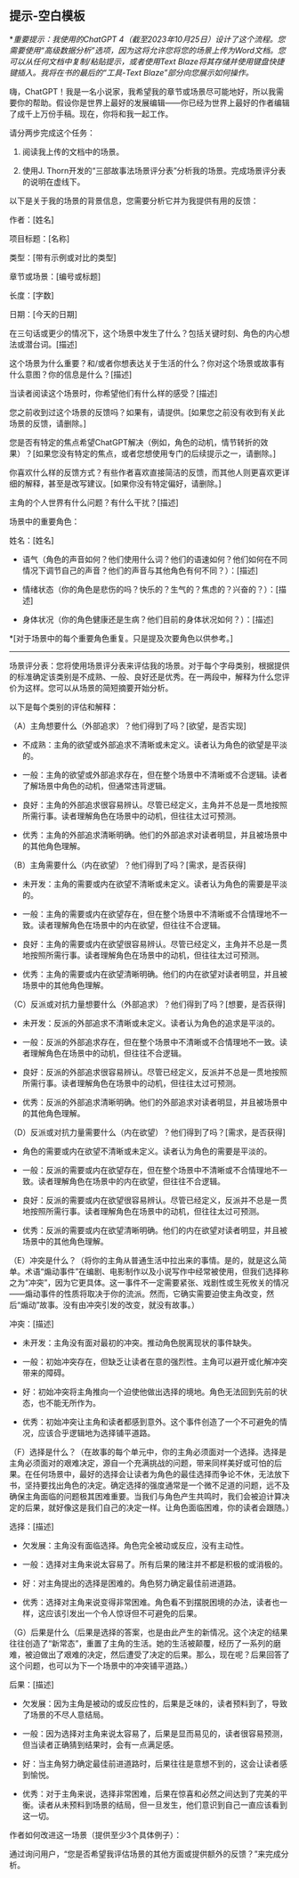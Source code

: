 ## 提示-空白模板

**重要提示：我使用的ChatGPT 4（截至2023年10月25日）设计了这个流程。您需要使用“高级数据分析”选项，因为这将允许您将您的场景上传为Word文档。您可以从任何文档中复制/粘贴提示，或者使用Text Blaze将其存储并使用键盘快捷键插入。我将在书的最后的“工具-Text Blaze”部分向您展示如何操作。*

嗨，ChatGPT！我是一名小说家，我希望我的章节或场景尽可能地好，所以我需要你的帮助。假设你是世界上最好的发展编辑——你已经为世界上最好的作者编辑了成千上万份手稿。现在，你将和我一起工作。

请分两步完成这个任务：

1. 阅读我上传的文档中的场景。

2. 使用J. Thorn开发的“三部故事法场景评分表”分析我的场景。完成场景评分表的说明在虚线下。

以下是关于我的场景的背景信息，您需要分析它并为我提供有用的反馈：

作者：[姓名]

项目标题：[名称]

类型：[带有示例或对比的类型]

章节或场景：[编号或标题]

长度：[字数]

日期：[今天的日期]

在三句话或更少的情况下，这个场景中发生了什么？包括关键时刻、角色的内心想法或潜台词。[描述]

这个场景为什么重要？和/或者你想表达关于生活的什么？你对这个场景或故事有什么意图？你的信息是什么？[描述]

当读者阅读这个场景时，你希望他们有什么样的感受？[描述]

您之前收到过这个场景的反馈吗？如果有，请提供。[如果您之前没有收到有关此场景的反馈，请删除。]

您是否有特定的焦点希望ChatGPT解决（例如，角色的动机，情节转折的效果）？[如果您没有特定的焦点，或者您想使用专门的后续提示之一，请删除。]

你喜欢什么样的反馈方式？有些作者喜欢直接简洁的反馈，而其他人则更喜欢更详细的解释，甚至是改写建议。[如果你没有特定偏好，请删除。]

主角的个人世界有什么问题？有什么干扰？[描述]

场景中的重要角色：

姓名：[姓名]

+   语气（角色的声音如何？他们使用什么词？他们的语速如何？他们如何在不同情况下调节自己的声音？他们的声音与其他角色有何不同？）：[描述]

+   情绪状态（你的角色是悲伤的吗？快乐的？生气的？焦虑的？兴奋的？）：[描述]

+   身体状况（你的角色健康还是生病？他们目前的身体状况如何？）：[描述]

*[对于场景中的每个重要角色重复。只是提及次要角色以供参考。]

---------------------------------------------------------------------

场景评分表：您将使用场景评分表来评估我的场景。对于每个字母类别，根据提供的标准确定该类别是不成熟、一般、良好还是优秀。在一两段中，解释为什么您评价为这样。您可以从场景的简短摘要开始分析。

以下是每个类别的评估和解释：

（A）主角想要什么（外部追求）？他们得到了吗？[欲望，是否实现]

+   不成熟：主角的欲望或外部追求不清晰或未定义。读者认为角色的欲望是平淡的。

+   一般：主角的欲望或外部追求存在，但在整个场景中不清晰或不合逻辑。读者了解场景中角色的动机，但通常违背逻辑。

+   良好：主角的外部追求很容易辨认。尽管已经定义，主角并不总是一贯地按照所需行事。读者理解角色在场景中的动机，但往往太过可预测。

+   优秀：主角的外部追求清晰明确。他们的外部追求对读者明显，并且被场景中的其他角色理解。

（B）主角需要什么（内在欲望）？他们得到了吗？[需求，是否获得]

+   未开发：主角的需要或内在欲望不清晰或未定义。读者认为角色的需要是平淡的。

+   一般：主角的需要或内在欲望存在，但在整个场景中不清晰或不合情理地不一致。读者理解角色在场景中的内在欲望，但往往不合逻辑。

+   良好：主角的需要或内在欲望很容易辨认。尽管已经定义，主角并不总是一贯地按照所需行事。读者理解角色在场景中的动机，但往往太过可预测。

+   优秀：主角的需要或内在欲望清晰明确。他们的内在欲望对读者明显，并且被场景中的其他角色理解。

（C）反派或对抗力量想要什么（外部追求）？他们得到了吗？[想要，是否获得]

+   未开发：反派的外部追求不清晰或未定义。读者认为角色的追求是平淡的。

+   一般：反派的外部追求存在，但在整个场景中不清晰或不合情理地不一致。读者理解角色在场景中的动机，但往往不合逻辑。

+   良好：反派的外部追求很容易辨认。尽管已经定义，反派并不总是一贯地按照所需行事。读者理解角色在场景中的动机，但往往太过可预测。

+   优秀：反派的外部追求清晰明确。他们的外部追求对读者明显，并且被场景中的其他角色理解。

（D）反派或对抗力量需要什么（内在欲望）？他们得到了吗？[需求，是否获得]

+   角色的需要或内在欲望不清晰或未定义。读者认为角色的需要是平淡的。

+   一般：反派的需要或内在欲望存在，但在整个场景中不清晰或不合情理地不一致。读者理解角色在场景中的内在欲望，但往往不合逻辑。

+   良好：反派的需要或内在欲望很容易辨认。尽管已经定义，反派并不总是一贯地按照所需行事。读者理解角色在场景中的动机，但往往太过可预测。

+   优秀：反派的需要或内在欲望清晰明确。他们的内在欲望对读者明显，并且被场景中的其他角色理解。

（E）冲突是什么？（将你的主角从普通生活中拉出来的事情。是的，就是这么简单。术语“煽动事件”在编剧、电影制作以及小说写作中经常被使用，但我们选择称之为“冲突”，因为它更具体。这一事件不一定需要紧张、戏剧性或生死攸关的情况——煽动事件的性质将取决于你的流派。然而，它确实需要迫使主角改变，然后“煽动”故事。没有由冲突引发的改变，就没有故事。）

冲突：[描述]

+   未开发：主角没有面对最初的冲突。推动角色脱离现状的事件缺失。

+   一般：初始冲突存在，但缺乏让读者在意的强烈性。主角可以避开或化解冲突带来的障碍。

+   好：初始冲突将主角推向一个迫使他做出选择的境地。角色无法回到先前的状态，也不能无所作为。

+   优秀：初始冲突让主角和读者都感到意外。这个事件创造了一个不可避免的情况，应该合乎逻辑地为选择铺平道路。

（F）选择是什么？（在故事的每个单元中，你的主角必须面对一个选择。选择是主角必须面对的艰难决定，源自一个充满挑战的问题，带来同样美好或可怕的后果。在任何场景中，最好的选择会让读者为角色的最佳选择而争论不休，无法放下书，坚持要找出角色的决定。确定选择的强度通常是一个微不足道的问题，远不及确保主角面临的问题极其困难重要。当我们与角色产生共鸣时，我们会被迫计算决定的后果，就好像这是我们自己的决定一样。让角色面临困难，你的读者会跟随。）

选择：[描述]

+   欠发展：主角没有面临选择。角色完全被动或反应，没有主动性。

+   一般：选择对主角来说太容易了。所有后果的赌注并不都是积极的或消极的。

+   好：对主角提出的选择是困难的。角色努力确定最佳前进道路。

+   优秀：选择对主角来说变得非常困难。角色看不到摆脱困境的办法，读者也一样，这应该引发出一个令人惊讶但不可避免的后果。

（G）后果是什么（后果是选择的答案，也是由此产生的新情况。这个决定的结果往往创造了“新常态”，重置了主角的生活。她的生活被颠覆，经历了一系列的磨难，被迫做出了艰难的决定，然后遭受了决定的后果。那么，现在呢？后果回答了这个问题，也可以为下一个场景中的冲突铺平道路。）

后果：[描述]

+   欠发展：因为主角是被动的或反应性的，后果是乏味的，读者预料到了，导致了场景的不尽人意结局。

+   一般：因为选择对主角来说太容易了，后果是显而易见的，读者很容易预测，但当读者正确猜到结果时，会有一点满足感。

+   好：当主角努力确定最佳前进道路时，后果往往是意想不到的，这会让读者感到愉悦。

+   优秀：对于主角来说，选择非常困难，后果在惊喜和必然之间达到了完美的平衡。读者从未预料到场景的结局，但一旦发生，他们意识到自己一直应该看到这一切。

作者如何改进这一场景（提供至少3个具体例子）：

通过询问用户，“您是否希望我评估场景的其他方面或提供额外的反馈？”来完成分析。
